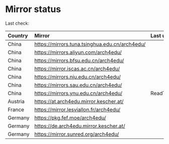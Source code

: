 <script src="./time.js"></script>
# Mirror status
Last check: <script type="text/javascript">localize(1685042017.4548676);</script>

|Country|Mirror|Last update|
|:------|:-----|:----------|
|China|https://mirrors.tuna.tsinghua.edu.cn/arch4edu/|<script type="text/javascript">localize(1684996333);</script>|
|China|https://mirrors.aliyun.com/arch4edu/|<script type="text/javascript">localize(1684953140);</script>|
|China|https://mirrors.bfsu.edu.cn/arch4edu/|<script type="text/javascript">localize(1684996333);</script>|
|China|https://mirror.iscas.ac.cn/arch4edu/|<script type="text/javascript">localize(1684996333);</script>|
|China|https://mirrors.nju.edu.cn/arch4edu/|<script type="text/javascript">localize(1684953140);</script>|
|China|https://mirrors.sau.edu.cn/arch4edu/|<script type="text/javascript">localize(1673850842);</script>|
|China|https://mirrors.ynu.edu.cn/arch4edu/|ReadTimeout|
|Austria|https://at.arch4edu.mirror.kescher.at/|<script type="text/javascript">localize(1684996333);</script>|
|France|https://mirror.lesviallon.fr/arch4edu/|<script type="text/javascript">localize(1684996333);</script>|
|Germany|https://pkg.fef.moe/arch4edu/|<script type="text/javascript">localize(1684996333);</script>|
|Germany|https://de.arch4edu.mirror.kescher.at/|<script type="text/javascript">localize(1684996333);</script>|
|Germany|https://mirror.sunred.org/arch4edu/|<script type="text/javascript">localize(1684996333);</script>|

<script src="./tablefilter/tablefilter.js"></script>
<script src="./table.js"></script>